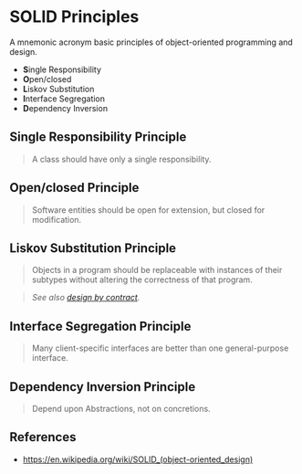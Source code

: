# SOLID Principles

A mnemonic acronym basic principles of object-oriented programming and design.

-   **S**ingle Responsibility
-   **O**pen/closed
-   **L**iskov Substitution
-   **I**nterface Segregation
-   **D**ependency Inversion

## Single Responsibility Principle

> A class should have only a single responsibility.

## Open/closed Principle

> Software entities should be open for extension, but closed for modification.

## Liskov Substitution Principle

> Objects in a program should be replaceable with instances of their subtypes without altering the correctness of that program.

> *See also [design by contract](https://en.wikipedia.org/wiki/Design_by_contract).*

## Interface Segregation Principle

> Many client-specific interfaces are better than one general-purpose interface.

## Dependency Inversion Principle

> Depend upon Abstractions, not on concretions.

## References

-   <https://en.wikipedia.org/wiki/SOLID_(object-oriented_design)>
